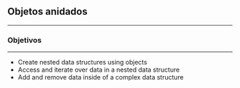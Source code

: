 ## Objetos anidados
---

### Objetivos  
---
* Create nested data structures using objects
* Access and iterate over data in a nested data structure
* Add and remove data inside of a complex data structure